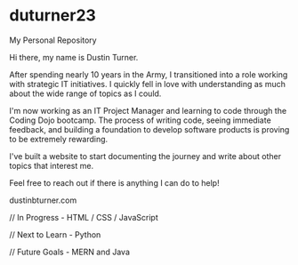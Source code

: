 # duturner23
My Personal Repository

Hi there, my name is Dustin Turner.

After spending nearly 10 years in the Army, I transitioned into a role working with strategic IT initiatives. I quickly fell in love with understanding as much about the wide range of topics as I could. 

I'm now working as an IT Project Manager and learning to code through the Coding Dojo bootcamp. The process of writing code, seeing immediate feedback, and building a foundation to develop software products is proving to be extremely rewarding. 

I've built a website to start documenting the journey and write about other topics that interest me. 

Feel free to reach out if there is anything I can do to help!

dustinbturner.com


// In Progress - HTML / CSS / JavaScript

// Next to Learn - Python

// Future Goals - MERN and Java
